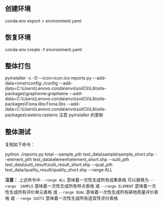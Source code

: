 <!--
 * @Author: Mr.Car
 * @Date: 2024-01-24 10:31:16
-->

## 创建环境
conda env export > environment.yaml

## 恢复环境
conda env create -f environment.yaml

## 整体打包
pyinstaller -c -D --icon=icon.ico reports.py --add-data=inner\config:./config --add-data=C:\Users\Lenovo\.conda\envs\soilCli\Lib\site-packages\grapheme:grapheme --add-data=C:\Users\Lenovo\.conda\envs\soilCli\Lib\site-packages\Fiona.libs:Fiona.libs --add-data=C:\Users\Lenovo\.conda\envs\soilCli\Lib\site-packages\rasterio:rasterio
注意 pyinstaller 的更新

## 整体测试
复制如下命令：

python ./reports.py total --sample_pth test_data\sample\sample_short.shp --element_pth test_data\element\element_short.shp --suiti_pth test_data\suiti_result\suiti_result_short.shp --qual_pth test_data/quality_result/quality_short.shp --range ALL

**注意：** 上述命令中 `--range ALL` 意味着一次性生成所有成果表格
可以替换为 `--range  SAMPLE` 意味着一次性生成所有样点表格
或 `--range ELEMENT` 意味着一次性生成所有评价单元表格
或 `--range QUAL` 意味着一次性生成所有耕地质量评价表格
或 `--range SUITI` 意味着一次性生成所有适宜性评价表格

<!-- python ./reports.py total --sample_pth test_data/sample/sample_short.shp --element_pth test_data/element/element_short.shp --suiti_pth test_data/suiti_result/suiti_result_short.shp --qual_pth test_data/quality_result/quality_short.shp --range ALL -->